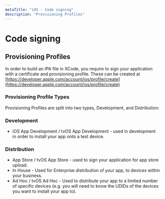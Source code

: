 ```yaml
---
metaTitle: "iOS - Code signing"
description: "Provisioning Profiles"
---
```


# Code signing



## Provisioning Profiles


In order to build an IPA file in XCode, you require to sign your application with a certificate and provisioning profile. These can be created at [https://developer.apple.com/account/ios/profile/create](https://developer.apple.com/account/ios/profile/create)

### Provisioning Profile Types

Provisioning Profiles are split into two types, Development, and Distribution:

### Development

- iOS App Development / tvOS App Development - used in development in order to install your app onto a test device.

### Distribution

- App Store / tvOS App Store - used to sign your application for app store upload.
- In House - Used for Enterprise distribution of your app, to devices within your business.
- Ad Hoc / tvOS Ad Hoc - Used to distribute your app to a limited number of specific devices (e.g. you will need to know the UDIDs of the devices you want to install your app to).


